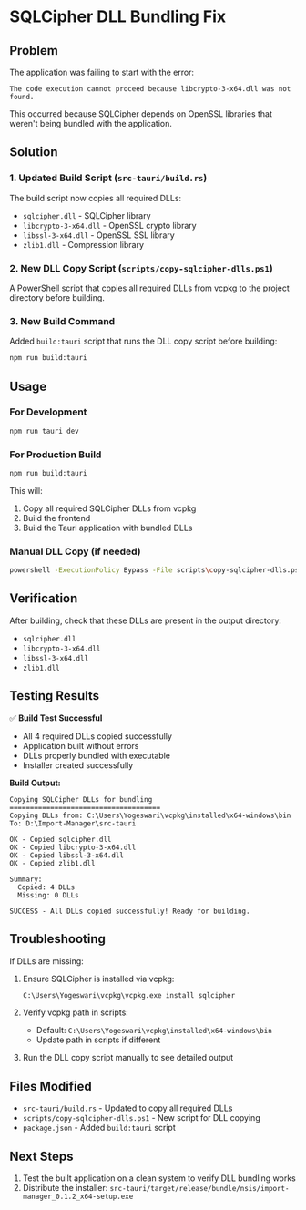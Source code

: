 # SQLCipher DLL Bundling Fix

## Problem

The application was failing to start with the error:

```
The code execution cannot proceed because libcrypto-3-x64.dll was not found.
```

This occurred because SQLCipher depends on OpenSSL libraries that weren't being bundled with the application.

## Solution

### 1. Updated Build Script (`src-tauri/build.rs`)

The build script now copies all required DLLs:

- `sqlcipher.dll` - SQLCipher library
- `libcrypto-3-x64.dll` - OpenSSL crypto library
- `libssl-3-x64.dll` - OpenSSL SSL library
- `zlib1.dll` - Compression library

### 2. New DLL Copy Script (`scripts/copy-sqlcipher-dlls.ps1`)

A PowerShell script that copies all required DLLs from vcpkg to the project directory before building.

### 3. New Build Command

Added `build:tauri` script that runs the DLL copy script before building:

```bash
npm run build:tauri
```

## Usage

### For Development

```bash
npm run tauri dev
```

### For Production Build

```bash
npm run build:tauri
```

This will:

1. Copy all required SQLCipher DLLs from vcpkg
2. Build the frontend
3. Build the Tauri application with bundled DLLs

### Manual DLL Copy (if needed)

```bash
powershell -ExecutionPolicy Bypass -File scripts\copy-sqlcipher-dlls.ps1
```

## Verification

After building, check that these DLLs are present in the output directory:

- `sqlcipher.dll`
- `libcrypto-3-x64.dll`
- `libssl-3-x64.dll`
- `zlib1.dll`

## Testing Results

✅ **Build Test Successful**

- All 4 required DLLs copied successfully
- Application built without errors
- DLLs properly bundled with executable
- Installer created successfully

**Build Output:**

```
Copying SQLCipher DLLs for bundling
=====================================
Copying DLLs from: C:\Users\Yogeswari\vcpkg\installed\x64-windows\bin
To: D:\Import-Manager\src-tauri

OK - Copied sqlcipher.dll
OK - Copied libcrypto-3-x64.dll
OK - Copied libssl-3-x64.dll
OK - Copied zlib1.dll

Summary:
  Copied: 4 DLLs
  Missing: 0 DLLs

SUCCESS - All DLLs copied successfully! Ready for building.
```

## Troubleshooting

If DLLs are missing:

1. Ensure SQLCipher is installed via vcpkg:

   ```bash
   C:\Users\Yogeswari\vcpkg\vcpkg.exe install sqlcipher
   ```

2. Verify vcpkg path in scripts:
   - Default: `C:\Users\Yogeswari\vcpkg\installed\x64-windows\bin`
   - Update path in scripts if different

3. Run the DLL copy script manually to see detailed output

## Files Modified

- `src-tauri/build.rs` - Updated to copy all required DLLs
- `scripts/copy-sqlcipher-dlls.ps1` - New script for DLL copying
- `package.json` - Added `build:tauri` script

## Next Steps

1. Test the built application on a clean system to verify DLL bundling works
2. Distribute the installer: `src-tauri/target/release/bundle/nsis/import-manager_0.1.2_x64-setup.exe`
